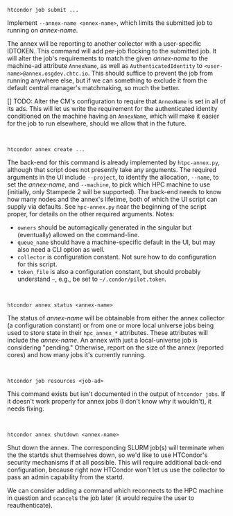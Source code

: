 `htcondor job submit ...`

Implement `--annex-name <annex-name>`, which limits the submitted job to
running on _annex-name_.

The annex will be reporting to another collector with a user-specific IDTOKEN.
This command will add per-job flocking to the submitted job.  It will alter
the job's requirements to match the given _annex-name_ to the machine-ad
attribute `AnnexName`, as well as `AuthenticatedIdentity` to
`<user-name>@annex.osgdev.chtc.io`.  This should suffice to prevent the job
from running anywhere else, but if we can something to exclude it from the
default central manager's matchmaking, so much the better.

[] TODO: Alter the CM's configuration to require that `AnnexName` is set
in all of its ads.  This will let us write the requirement for the
authenticated identity conditioned on the machine having an `AnnexName`,
which will make it easier for the job to run elsewhere, should we allow
that in the future.

&nbsp;

`htcondor annex create ...`

The back-end for this command is already implemented by `htpc-annex.py`,
although that script does not presently take any arguments.
The required arguments in the UI include `--project`, to identify the
allocation, `--name`, to set the _annex-name_, and `--machine`, to pick
which HPC machine to use (initially, only Stampede 2 will be supported).
The back-end needs to know how many nodes and the annex's lifetime,
both of which the UI script can supply via defaults.  See `hpc-annex.py`
near the beginning of the script proper, for details on the other
required arguments.  Notes:

- `owners` should be automagically generated in the singular but
  (eventually) allowed on the command-line.
- `queue_name` should have a machine-specific default in the UI,
  but may also need a CLI option as well.
- `collector` is configuration constant.  Not sure how to do
  configuration for this script.
- `token_file` is also a configuration constant, but should
  probably understand `~`, e.g., be set to `~/.condor/pilot.token`.

&nbsp;

`htcondor annex status <annex-name>`

The status of _annex-name_ will be obtainable from either the annex
collector (a configuration constant) or from one or more local
universe jobs being used to store state in their `hpc_annex_*`
attributes.  These attributes will include the _annex-name_.  An
annex with just a local-universe job is considering "pending."
Otherwise, report on the size of the annex (reported cores) and
how many jobs it's currently running.

&nbsp;

`htcondor job resources <job-ad>`

This command exists but isn't documented in the output of
`htcondor jobs`.  If it doesn't work properly for annex
jobs (I don't know why it wouldn't), it needs fixing.

&nbsp;

`htcondor annex shutdown <annex-name>`

Shut down the annex.  The corresponding SLURM job(s) will terminate
when the the startds shut themselves down, so we'd like to use
HTCondor's security mechanisms if at all possible.  This will
require additional back-end configuration, because right now HTCondor
won't let us use the collector to pass an admin capability from
the startd.

We can consider adding a command which reconnects to the HPC machine
in question and `scancel`s the job later (it would require the user
to reauthenticate).
